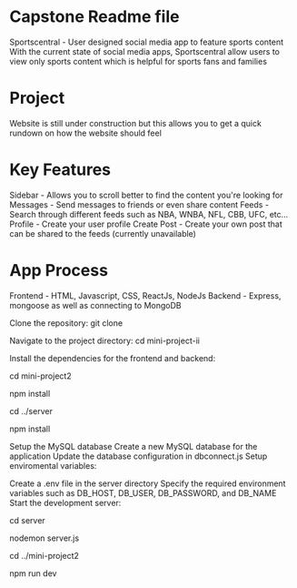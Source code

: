 # Capstone Readme file
Sportscentral - User designed social media app to feature sports content
With the current state of social media apps, Sportscentral allow users to view only sports content which is helpful for sports fans and families

# Project
Website is still under construction but this allows you to get a quick rundown on how the website should feel

# Key Features
Sidebar - Allows you to scroll better to find the content you're looking for
Messages - Send messages to friends or even share content
Feeds - Search through different feeds such as NBA, WNBA, NFL, CBB, UFC, etc...
Profile - Create your user profile
Create Post - Create your own post that can be shared to the feeds (currently unavailable)

# App Process
Frontend - HTML, Javascript, CSS, ReactJs, NodeJs
Backend - Express, mongoose as well as connecting to MongoDB

Clone the repository: git clone 

Navigate to the project directory: cd mini-project-ii

Install the dependencies for the frontend and backend:

cd mini-project2

npm install

cd ../server

npm install

Setup the MySQL database
Create a new MySQL database for the application
Update the database configuration in dbconnect.js
Setup enviromental variables:

Create a .env file in the server directory
Specify the required environment variables such as DB_HOST, DB_USER, DB_PASSWORD, and DB_NAME
Start the development server:

cd server

nodemon server.js

cd ../mini-project2

npm run dev
